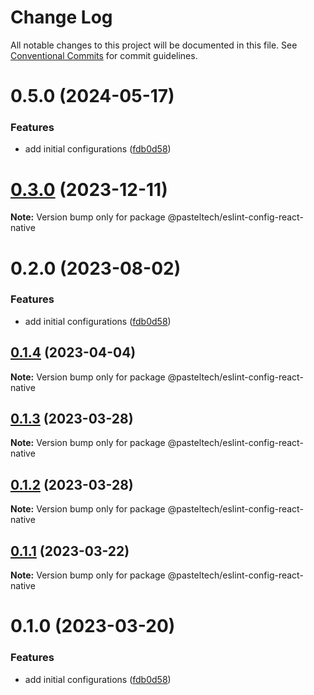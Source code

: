 # Change Log

All notable changes to this project will be documented in this file.
See [Conventional Commits](https://conventionalcommits.org) for commit guidelines.

# 0.5.0 (2024-05-17)


### Features

* add initial configurations ([fdb0d58](https://github.com/pasteltech/coding-standard-typescript/commit/fdb0d58d7a0bb85c80851aede7756b59a416f528))





# [0.3.0](https://github.com/pasteltech/coding-standard-typescript/compare/@pasteltech/eslint-config-react-native@0.2.0...@pasteltech/eslint-config-react-native@0.3.0) (2023-12-11)

**Note:** Version bump only for package @pasteltech/eslint-config-react-native





# 0.2.0 (2023-08-02)


### Features

* add initial configurations ([fdb0d58](https://github.com/pasteltech/coding-standard-typescript/commit/fdb0d58d7a0bb85c80851aede7756b59a416f528))





## [0.1.4](https://github.com/pasteltech/coding-standard-typescript/compare/@pasteltech/eslint-config-react-native@0.1.3...@pasteltech/eslint-config-react-native@0.1.4) (2023-04-04)

**Note:** Version bump only for package @pasteltech/eslint-config-react-native





## [0.1.3](https://github.com/pasteltech/coding-standard-typescript/compare/@pasteltech/eslint-config-react-native@0.1.2...@pasteltech/eslint-config-react-native@0.1.3) (2023-03-28)

**Note:** Version bump only for package @pasteltech/eslint-config-react-native





## [0.1.2](https://github.com/pasteltech/coding-standard-typescript/compare/@pasteltech/eslint-config-react-native@0.1.1...@pasteltech/eslint-config-react-native@0.1.2) (2023-03-28)

**Note:** Version bump only for package @pasteltech/eslint-config-react-native





## [0.1.1](https://github.com/pasteltech/coding-standard-typescript/compare/@pasteltech/eslint-config-react-native@0.1.0...@pasteltech/eslint-config-react-native@0.1.1) (2023-03-22)

**Note:** Version bump only for package @pasteltech/eslint-config-react-native





# 0.1.0 (2023-03-20)


### Features

* add initial configurations ([fdb0d58](https://github.com/pasteltech/coding-standard-typescript/commit/fdb0d58d7a0bb85c80851aede7756b59a416f528))
